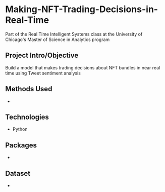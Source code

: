 # Making-NFT-Trading-Decisions-in-Real-Time
            

Part of the Real Time Intelligent Systems class at the University of Chicago's Master of Science in Analytics program 

## Project Intro/Objective
Build a model that makes trading decisions about NFT bundles in near real time using Tweet sentiment analysis

## Methods Used
- 


## Technologies 
- Python

## Packages
-

## Dataset 
-

